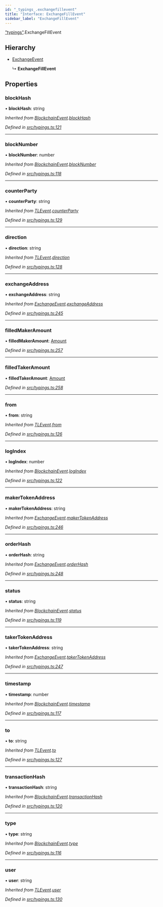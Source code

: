 ```yaml
---
id: "_typings_.exchangefillevent"
title: "Interface: ExchangeFillEvent"
sidebar_label: "ExchangeFillEvent"
---
```


["typings"](../modules/_typings_.md).ExchangeFillEvent

## Hierarchy

* [ExchangeEvent](_typings_.exchangeevent.md)

  ↳ **ExchangeFillEvent**

## Properties

### blockHash

•  **blockHash**: string

*Inherited from [BlockchainEvent](_typings_.blockchainevent.md).[blockHash](_typings_.blockchainevent.md#blockhash)*

*Defined in [src/typings.ts:121](https://github.com/trustlines-protocol/clientlib/blob/4830efe/src/typings.ts#L121)*

___

### blockNumber

•  **blockNumber**: number

*Inherited from [BlockchainEvent](_typings_.blockchainevent.md).[blockNumber](_typings_.blockchainevent.md#blocknumber)*

*Defined in [src/typings.ts:118](https://github.com/trustlines-protocol/clientlib/blob/4830efe/src/typings.ts#L118)*

___

### counterParty

•  **counterParty**: string

*Inherited from [TLEvent](_typings_.tlevent.md).[counterParty](_typings_.tlevent.md#counterparty)*

*Defined in [src/typings.ts:129](https://github.com/trustlines-protocol/clientlib/blob/4830efe/src/typings.ts#L129)*

___

### direction

•  **direction**: string

*Inherited from [TLEvent](_typings_.tlevent.md).[direction](_typings_.tlevent.md#direction)*

*Defined in [src/typings.ts:128](https://github.com/trustlines-protocol/clientlib/blob/4830efe/src/typings.ts#L128)*

___

### exchangeAddress

•  **exchangeAddress**: string

*Inherited from [ExchangeEvent](_typings_.exchangeevent.md).[exchangeAddress](_typings_.exchangeevent.md#exchangeaddress)*

*Defined in [src/typings.ts:245](https://github.com/trustlines-protocol/clientlib/blob/4830efe/src/typings.ts#L245)*

___

### filledMakerAmount

•  **filledMakerAmount**: [Amount](_typings_.amount.md)

*Defined in [src/typings.ts:257](https://github.com/trustlines-protocol/clientlib/blob/4830efe/src/typings.ts#L257)*

___

### filledTakerAmount

•  **filledTakerAmount**: [Amount](_typings_.amount.md)

*Defined in [src/typings.ts:258](https://github.com/trustlines-protocol/clientlib/blob/4830efe/src/typings.ts#L258)*

___

### from

•  **from**: string

*Inherited from [TLEvent](_typings_.tlevent.md).[from](_typings_.tlevent.md#from)*

*Defined in [src/typings.ts:126](https://github.com/trustlines-protocol/clientlib/blob/4830efe/src/typings.ts#L126)*

___

### logIndex

•  **logIndex**: number

*Inherited from [BlockchainEvent](_typings_.blockchainevent.md).[logIndex](_typings_.blockchainevent.md#logindex)*

*Defined in [src/typings.ts:122](https://github.com/trustlines-protocol/clientlib/blob/4830efe/src/typings.ts#L122)*

___

### makerTokenAddress

•  **makerTokenAddress**: string

*Inherited from [ExchangeEvent](_typings_.exchangeevent.md).[makerTokenAddress](_typings_.exchangeevent.md#makertokenaddress)*

*Defined in [src/typings.ts:246](https://github.com/trustlines-protocol/clientlib/blob/4830efe/src/typings.ts#L246)*

___

### orderHash

•  **orderHash**: string

*Inherited from [ExchangeEvent](_typings_.exchangeevent.md).[orderHash](_typings_.exchangeevent.md#orderhash)*

*Defined in [src/typings.ts:248](https://github.com/trustlines-protocol/clientlib/blob/4830efe/src/typings.ts#L248)*

___

### status

•  **status**: string

*Inherited from [BlockchainEvent](_typings_.blockchainevent.md).[status](_typings_.blockchainevent.md#status)*

*Defined in [src/typings.ts:119](https://github.com/trustlines-protocol/clientlib/blob/4830efe/src/typings.ts#L119)*

___

### takerTokenAddress

•  **takerTokenAddress**: string

*Inherited from [ExchangeEvent](_typings_.exchangeevent.md).[takerTokenAddress](_typings_.exchangeevent.md#takertokenaddress)*

*Defined in [src/typings.ts:247](https://github.com/trustlines-protocol/clientlib/blob/4830efe/src/typings.ts#L247)*

___

### timestamp

•  **timestamp**: number

*Inherited from [BlockchainEvent](_typings_.blockchainevent.md).[timestamp](_typings_.blockchainevent.md#timestamp)*

*Defined in [src/typings.ts:117](https://github.com/trustlines-protocol/clientlib/blob/4830efe/src/typings.ts#L117)*

___

### to

•  **to**: string

*Inherited from [TLEvent](_typings_.tlevent.md).[to](_typings_.tlevent.md#to)*

*Defined in [src/typings.ts:127](https://github.com/trustlines-protocol/clientlib/blob/4830efe/src/typings.ts#L127)*

___

### transactionHash

•  **transactionHash**: string

*Inherited from [BlockchainEvent](_typings_.blockchainevent.md).[transactionHash](_typings_.blockchainevent.md#transactionhash)*

*Defined in [src/typings.ts:120](https://github.com/trustlines-protocol/clientlib/blob/4830efe/src/typings.ts#L120)*

___

### type

•  **type**: string

*Inherited from [BlockchainEvent](_typings_.blockchainevent.md).[type](_typings_.blockchainevent.md#type)*

*Defined in [src/typings.ts:116](https://github.com/trustlines-protocol/clientlib/blob/4830efe/src/typings.ts#L116)*

___

### user

•  **user**: string

*Inherited from [TLEvent](_typings_.tlevent.md).[user](_typings_.tlevent.md#user)*

*Defined in [src/typings.ts:130](https://github.com/trustlines-protocol/clientlib/blob/4830efe/src/typings.ts#L130)*
